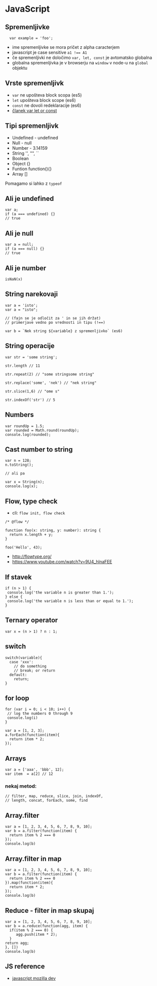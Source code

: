 # JavaScript 



## Spremenljivke
```
  var example = 'foo';
```
- ime spremenljivke se mora pričet z alpha caracterjem
- javascript je case sensitive `a1 !== A1`
- če spremenljivki ne določimo `var, let, const` je avtomatsko globalna
- globalna spremenljivka je v browserju na `window` v node-u na `global` objektu



## Vrste spremenljivk
- `var` ne upošteva block scopa (es5)
- `let` upošteva block scope (es6)
- `const` ne dovoli redeklaracije (es6)
- [članek var let or const](https://medium.com/javascript-scene/javascript-es6-var-let-or-const-ba58b8dcde75)



## Tipi spremenljivk

- Undefined - undefined
- Null - null
- Number - 3.14159 
- String '', "", ``
- Boolean 
- Object {}
- Funtion function(){}
- Array []

Pomagamo si lahko z `typeof`



## Ali je undefined
```
var a;
if (a === undefined) {}
// true
```



## Ali je null
```
var a = null;
if (a === null) {}
// true
```



## Ali je number
```
isNaN(x)
```



## String narekovaji  
```
var a = 'isto';
var a = "isto"; 

// (fajn se je odločit za ' in se jih držat)
// primerjave vedno po vrednosti in tipu (!==) 

var b = `Nek string ${variable} z spremenljivko` (es6)
``` 



## String operacije
```
var str = 'some string';

str.length // 11

str.repeat(2) // "some stringsome string"

str.replace('some', 'nek') // "nek string"

str.slice(1,6) // "ome s"

str.indexOf('str') // 5
```



## Numbers
```
var roundUp = 1.5;
var rounded = Math.round(roundUp);
console.log(rounded);
```



## Cast number to string
```
var n = 128;
n.toString();

// ali pa

var x = String(n);
console.log(x);
```



## Flow, type check
- cli: `flow init, flow check`

```
/* @flow */

function foo(x: string, y: number): string {
  return x.length + y;
}

foo('Hello', 43);
```

- <http://flowtype.org/>
- <https://www.youtube.com/watch?v=9U4_hlnaFEE>




## If stavek
```
if (n > 1) {  
 console.log('the variable n is greater than 1.');  
} else {  
 console.log('the variable n is less than or equal to 1.');  
}    
```



## Ternary operator
```
var x = (n > 1) ? n : 1;
```



## switch
```
switch(variable){
  case 'xxx':
    // do something
    // break; or return 
  default:
    return;       
}
```



## for loop
```
for (var i = 0; i < 10; i++) {  
 // log the numbers 0 through 9  
 console.log(i)  
}
  
var a = [1, 2, 3];
a.forEach(function(item){
  return item * 2;
});
```



## Arrays
```
var a = ['aaa', 'bbb', 12];
var item  = a[2] // 12
```

### nekaj metod:
 
```
// filter, map, reduce, slice, join, indexOf,
// length, concat, forEach, some, find
```



## Array.filter
```
var a = [1, 2, 3, 4, 5, 6, 7, 8, 9, 10];
var b = a.filter(function(item) {
  return item % 2 === 0
});
console.log(b)
```



## Array.filter in map
```
var a = [1, 2, 3, 4, 5, 6, 7, 8, 9, 10];
var b = a.filter(function(item) {
  return item % 2 === 0
}).map(function(item){
  return item * 2;
});
console.log(b)
```



## Reduce - filter in map skupaj
```
var a = [1, 2, 3, 4, 5, 6, 7, 8, 9, 10];
var b = a.reduce(function(agg, item) {
  if(item % 2 === 0) {
     agg.push(item * 2);
  }
return agg;
}, [])
console.log(b)
```



## JS reference
- [javascript mozilla dev](https://developer.mozilla.org/en-US/docs/Web/JavaScript)
